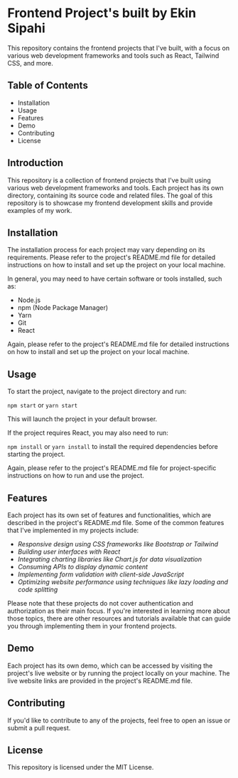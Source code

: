 # Frontend Project's built by Ekin Sipahi

This repository contains the frontend projects that I've built, with a focus on various web development frameworks and tools such as React, Tailwind CSS, and more.

## Table of Contents


* Installation
* Usage
* Features
* Demo
* Contributing
* License

## Introduction

This repository is a collection of frontend projects that I've built using various web development frameworks and tools. Each project has its own directory, containing its source code and related files. The goal of this repository is to showcase my frontend development skills and provide examples of my work.

## Installation

The installation process for each project may vary depending on its requirements. Please refer to the project's README.md file for detailed instructions on how to install and set up the project on your local machine.

In general, you may need to have certain software or tools installed, such as:

* Node.js
* npm (Node Package Manager)
* Yarn
* Git
* React

Again, please refer to the project's README.md file for detailed instructions on how to install and set up the project on your local machine.

## Usage

To start the project, navigate to the project directory and run:

`npm start` or `yarn start`

This will launch the project in your default browser.

If the project requires React, you may also need to run:

`npm install` or `yarn install`
to install the required dependencies before starting the project.

Again, please refer to the project's README.md file for project-specific instructions on how to run and use the project.

## Features

Each project has its own set of features and functionalities, which are described in the project's README.md file. Some of the common features that I've implemented in my projects include:

* *Responsive design using CSS frameworks like Bootstrap or Tailwind*
* *Building user interfaces with React*
* *Integrating charting libraries like Chart.js for data visualization*
* *Consuming APIs to display dynamic content*
* *Implementing form validation with client-side JavaScript*
* *Optimizing website performance using techniques like lazy loading and code splitting*

Please note that these projects do not cover authentication and authorization as their main focus. If you're interested in learning more about those topics, there are other resources and tutorials available that can guide you through implementing them in your frontend projects.


## Demo
Each project has its own demo, which can be accessed by visiting the project's live website or by running the project locally on your machine. The live website links are provided in the project's README.md file.


## Contributing
If you'd like to contribute to any of the projects, feel free to open an issue or submit a pull request.

## License
This repository is licensed under the MIT License.
